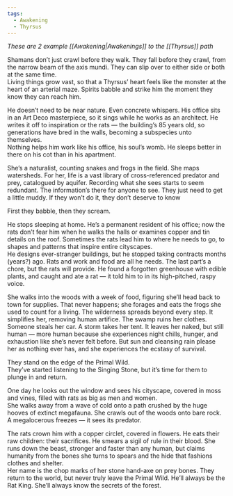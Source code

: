 ```yaml
---
tags:
  - Awakening
  - Thyrsus
---
```

_These are 2 example [[Awakening|Awakenings]] to the [[Thyrsus]] path_

Shamans don’t just crawl before they walk. They fall before they crawl, from the narrow beam of the axis mundi. They can slip over to either side or both at the same time. \
Living things grow vast, so that a Thyrsus’ heart feels like the monster at the heart of an arterial maze. Spirits babble and strike him the moment they know they can reach him.

He doesn’t need to be near nature. Even concrete whispers. His office sits in an Art Deco masterpiece, so it sings while he works as an architect. He writes it off to inspiration or the rats — the building’s 85 years old, so generations have bred in the walls, becoming a subspecies unto themselves. \
Nothing helps him work like his office, his soul’s womb. He sleeps better in there on his cot than in his apartment.

She’s a naturalist, counting snakes and frogs in the field. She maps watersheds. For her, life is a vast library of cross-referenced predator and prey, catalogued by aquifer. Recording what she sees starts to seem redundant. The information’s there for anyone to see. They just need to get a little muddy. If they won’t do it, they don’t deserve to know

First they babble, then they scream.

He stops sleeping at home. He’s a permanent resident of his office; now the rats don’t fear him when he walks the halls or examines copper and tin details on the roof. Sometimes the rats lead him to where he needs to go, to shapes and patterns that inspire entire cityscapes. \
He designs ever-stranger buildings, but he stopped taking contracts months (years?) ago. Rats and work and food are all he needs. The last part’s a chore, but the rats will provide. He found a forgotten greenhouse with edible plants, and caught and ate a rat — it told him to in its high-pitched, raspy voice.

She walks into the woods with a week of food, figuring she’ll head back to town for supplies. That never happens; she forages and eats the frogs she used to count for a living. The wilderness spreads beyond every step. It simplifies her, removing human artifice. The swamp ruins her clothes. \
Someone steals her car. A storm takes her tent. It leaves her naked, but still human — more human because she experiences night chills, hunger, and exhaustion like she’s never felt before. But sun and cleansing rain please her as nothing ever has, and she experiences the ecstasy of survival.

They stand on the edge of the Primal Wild. \
They’ve started listening to the Singing Stone, but it’s time for them to plunge in and return. 

One day he looks out the window and sees his cityscape, covered in moss and vines, filled with rats as big as men and women. \
She walks away from a wave of cold onto a path crushed by the huge hooves of extinct megafauna. She crawls out of the woods onto bare rock. A megalocerous freezes — it sees its predator.

The rats crown him with a copper circlet, covered in flowers. He eats their raw children: their sacrifices. He smears a sigil of rule in their blood. She runs down the beast, stronger and faster than any human, but claims humanity from the bones she turns to spears and the hide that fashions clothes and shelter. \
Her name is the chop marks of her stone hand-axe on prey bones. They return to the world, but never truly leave the Primal Wild. He’ll always be the Rat King. She’ll always know the secrets of the forest.